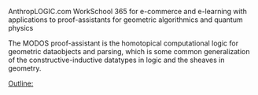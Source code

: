 AnthropLOGIC.com WorkSchool 365 for e-commerce and e-learning with applications to proof-assistants for geometric algorithmics and quantum physics

The MODOS proof-assistant is the homotopical computational logic for geometric dataobjects and parsing, which is some common generalization of the constructive-inductive datatypes in logic and the sheaves in geometry. 

[Outline:](https://github.com/1337777/cartier/blob/master/AnthropLOGIC.com%20WorkSchool%20365%20for%20e-commerce,%20e-learning%20and%20e-research%20with%20applications%20to%20computer%20proofs%20in%20physics.pdf) 
